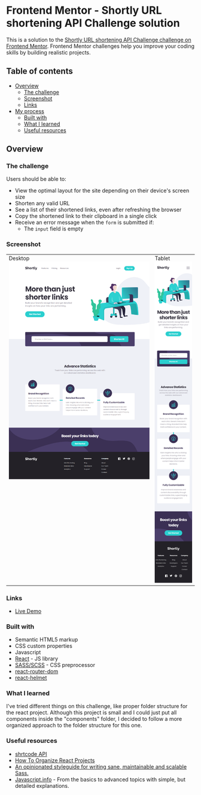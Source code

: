 # Frontend Mentor - Shortly URL shortening API Challenge solution

This is a solution to the [Shortly URL shortening API Challenge challenge on Frontend Mentor](https://www.frontendmentor.io/challenges/url-shortening-api-landing-page-2ce3ob-G). Frontend Mentor challenges help you improve your coding skills by building realistic projects.

## Table of contents
- [Overview](#overview)
  - [The challenge](#the-challenge)
  - [Screenshot](#screenshot)
  - [Links](#links)
- [My process](#my-process)
  - [Built with](#built-with)
  - [What I learned](#what-i-learned)
  - [Useful resources](#useful-resources)

## Overview

### The challenge

Users should be able to:

- View the optimal layout for the site depending on their device's screen size
- Shorten any valid URL
- See a list of their shortened links, even after refreshing the browser
- Copy the shortened link to their clipboard in a single click
- Receive an error message when the `form` is submitted if:
  - The `input` field is empty

### Screenshot

<table>
  <tr>
    <td valign="top">
        Desktop
        <img src="./ss_desktop.png">
    </td>
    <td valign="top">
        Tablet
        <img src="./ss_mobile.png">
    </td>
  </tr>
</table>

### Links
- [Live Demo](https://njvs.github.io/Shortly-url-shortener/)

### Built with
- Semantic HTML5 markup
- CSS custom properties
- Javascript
- [React](https://reactjs.org/) - JS library
- [SASS/SCSS](https://sass-lang.com) - CSS preprocessor
- [react-router-dom](https://reactrouter.com/en/main)
- [react-helmet](https://www.npmjs.com/package/react-helmet)

### What I learned
I've tried different things on this challenge, like proper folder structure for the react project. Although this project is small and I could just put all components inside the "components" folder, I decided to follow a more organized approach to the folder structure for this one.

### Useful resources
- [shrtcode API](https://shrtco.de/docs)
- [How To Organize React Projects](https://www.youtube.com/watch?v=UUga4-z7b6s&t=86s)
- [An opinionated styleguide for writing sane, maintainable and scalable Sass.](https://sass-guidelin.es/)
- [Javascript.info](https://javascript.info) - From the basics to advanced topics with simple, but detailed explanations.